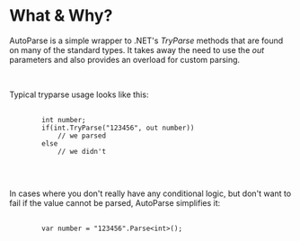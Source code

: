 <h1>What & Why?</h1>
<p>AutoParse is a simple wrapper to .NET's <i>TryParse</i> methods that are found on many of the standard types.  It takes away the need to use the <i>out</i> parameters and also provides an overload for custom parsing.</p>
<br/>
<p>Typical tryparse usage looks like this:</p>
<pre>
	<code>
		int number;
		if(int.TryParse("123456", out number))
			// we parsed
		else
			// we didn't
	</code>
</pre>
<br/>
<p>In cases where you don't really have any conditional logic, but don't want to fail if the value cannot be parsed, AutoParse simplifies it:</p>
<pre>
	<code>
		var number = "123456".Parse&lt;int&gt;();
	</code>
</pre>
